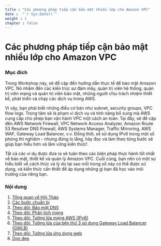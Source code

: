 ```yaml
---
title : "Các phương pháp tiếp cận bảo mật nhiều lớp cho Amazon VPC"
date :  "`r Sys.Date()`" 
weight : 1 
chapter : false
---
```

# Các phương pháp tiếp cận bảo mật nhiều lớp cho Amazon VPC

### Mục đích

Trong Workshop này, sẽ đề cập đến hướng dẫn thực tế để bảo mật Amazon VPC. Nó nhắm đến các kiến trúc sư đám mây, quản trị viên hệ thống, quản trị viên mạng và quản trị viên bảo mật, những người chịu trách nhiệm thiết kế, phát triển và chạy các dịch vụ trong AWS.

Vì vậy, bạn phải biết những điều cơ bản như subnet, security groups, VPC flow logs. Trọng tâm sẽ là phạm vi dịch vụ và tính năng bổ sung mà AWS cung cấp cho phép bạn vận hành VPC một cách an toàn. Tại đây, sẽ đề cập đến AWS Network Firewall, VPC Network Access Analyzer, Amazon Route 53 Resolver DNS Firewall, AWS Systems Manager, Traffic Mirroring, AWS WAF, Gateway Load Balancer, v.v. Đồng thời, sẽ sử dụng IPv6 trong một số phòng thí nghiệm - nhưng đừng lo lắng, hãy đọc và làm theo từng bước sẽ giúp bạn hiểu hơn và lắm vững kiến thức!

Tất cả các ví dụ được đưa ra sẽ tuân theo các biện pháp thực hành tốt nhất về bảo mật, thiết kế và quản lý Amazon VPC. Cuối cùng, bạn nên có một sự hiểu biết về cách thức và lý do tại sao mỗi trong số này có thể được sử dụng, và kiến thức cần thiết để áp dụng những gì bạn đã học vào môi trường của riêng bạn.

### Nội dung

 1. [Tổng quan về Hội Thảo](1-Introduce/_index.vi.md)
 2. [Các bước chuẩn bị](2-Prepare/_index.vi.md)
 3. [Theo dõi: Bảo mật DNS](3-DNS-Security/_index.vi.md)
 4. [Theo dõi: Phân tích mạng](4-Network-Analysis/_index.vi.md)
 5. [Theo dõi: Tường lửa mạng AWS (IPv6)](5-Network-Firewall/_index.vi.md)
 6. [Theo dõi: Tường lửa của bên thứ 3 sử dụng Gateway Load Balancer (GWLB)](6-GWLB/_index.vi.md)
 7. [Theo dõi: Tường lửa ứng dụng web](7-WAF/_index.vi.md)
 8. [Dọn dẹp](8-Cleanups/_index.vi.md)